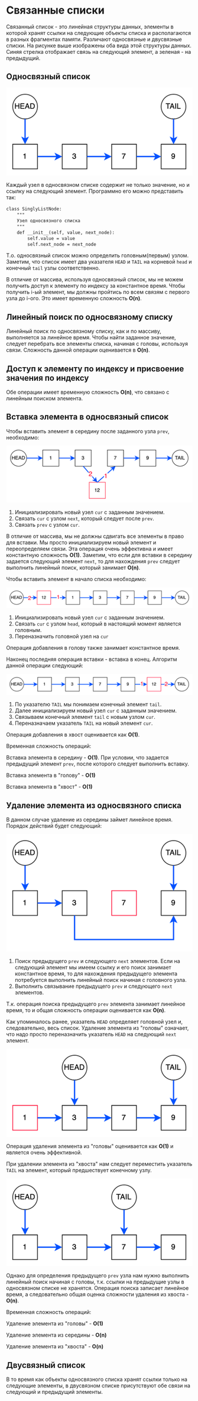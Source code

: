 # Связанные списки

Связанный список - это линейная структуры данных, элементы в которой хранят ссылки на следующие объекты списка и
располагаются в разных фрагментах памяти. Различают односвязные и двусвязные списки. На рисунке выше изображены оба вида
этой структуры данных. Синяя стрелка отображает связь на следующий элемент, а зеленая - на предыдущий.

## Односвязный список

![Односвязный список](../img/singly_linked_list.png)

Каждый узел в односвязном списке содержит не только значение, но и ссылку на следующий элемент. Программно его можно
представить так:

```
class SinglyListNode:
    """
    Узел односвязного списка
    """
    def __init__(self, value, next_node):
        self.value = value
        self.next_node = next_node

```

Т.о. односвязный список можно определить головным(первым) узлом. Заметим, что список имеет два указателя ``HEAD``
и ``TAIL`` на корневой ``head`` и конечный ``tail`` узлы соответственно.

В отличие от массива, используя односвязный список, мы не можем получить доступ к элементу по индексу за константное
время. Чтобы получить i-ый элемент, мы должны пройтись по всем связям с первого узла до i-ого. Это имеет временную
сложность **O(n)**.

## Линейный поиск по односвязному списку

Линейный поиск по односвязному списку, как и по массиву, выполняется за линейное время. Чтобы найти заданное значение,
следует перебрать все элементы списка, начиная с головы, используя связи. Сложность данной операции оценивается в
**O(n)**.

## Доступ к элементу по индексу и присвоение значения по индексу

Обе операции имеет временную сложность **O(n)**, что связано с линейным поиском элемента.

## Вставка элемента в односвязный список

Чтобы вставить элемент в середину после заданного узла ``prev``, необходимо:

![Вставка элемента в середину](../img/linked_list_1.png)

1. Инициализировать новый узел ``cur`` с заданным значением.
2. Связать ``cur`` с узлом ``next``, который следует после ``prev``.
3. Связать ``prev`` с узлом ``cur``.

В отличие от массива, мы не должны сдвигать все элементы в право для вставки. Мы просто инициализируем новый элемент и
переопределяем связи. Эта операция очень эффективна и имеет константную сложность **O(1)**. Заметим, что если для
вставки в середину задается следующий элемент ``next``, то для нахождения ``prev`` следует выполнить линейный поиск,
который занимает **O(n)**.

Чтобы вставить элемент в начало списка необходимо:

![Вставка элемента в "голову"](../img/linked_list_2.png)

1. Инициализировать новый узел ``cur`` с заданным значением.
2. Связать ``cur`` с узлом ``head``, который в настоящий момент является головным.
3. Переназначить головной узел на ``cur``

Операция добавления в голову также занимает константное время.

Наконец последняя операция вставки - вставка в конец. Алгоритм данной операции следующий:

![Вставка элемента в "хвост"](../img/linked_list_3.png)

1. По указателю ``TAIL`` мы понимаем конечный элемент ``tail``.
2. Далее инициализируем новый узел ``cur`` с заданным значением.
3. Связываем конечный элемент ``tail`` с новым узлом ``cur``.
4. Переназначаем указатель ``TAIL`` на новый элемент ``cur``.

Операция добавления в хвост оценивается как **O(1)**.

Временная сложность операций:

Вставка элемента в середину - **O(1)**. При условии, что задается предыдущий элемент ``prev``, после которого следует
выполнить вставку.

Вставка элемента в "голову" - **O(1)**

Вставка элемента в "хвост" - **O(1)**

## Удаление элемента из односвязного списка

В данном случае удаление из середины займет линейное время. Порядок действий будет следующий:

![Удаление элемента из середины](../img/linked_list_4.png)

1. Поиск предыдущего ``prev`` и следующего ``next`` элементов. Если на следующий элемент мы имеем ссылку и его поиск
   занимает константное время, то для нахождения предыдущего элемента потребуется выполнить линейный поиск начиная с
   головного узла.
2. Выполнить связывание предыдущего ``prev`` и следующего ``next`` элементов.

Т.к. операция поиска предыдущего ``prev`` элемента занимает линейное время, то и общая сложность операции оценивается
как **O(n)**.

Как упоминалось ранее, указатель ``HEAD`` определяет головной узел и, следовательно, весь список. Удаление элемента из
"головы" означает, что надо просто переназначить указатель ``HEAD`` на следующий ``next`` элемент.

![Удаление элемента из "головы"](../img/linked_list_5.png)

Операция удаления элемента из "головы" оценивается как **O(1)** и является очень эффективной.

При удалении элемента из "хвоста" нам следует переместить указатель ``TAIL`` на элемент, который предшествует конечному
узлу.

![Удаление элемента из "хвоста"](../img/linked_list_6.png)

Однако для определения предыдущего ``prev`` узла нам нужно выполнить линейный поиск начиная с головы, т.к. ссылки
на предыдущие узлы в односвязном списке не хранятся. Операция поиска записает линейное время, а следовательно общая
оценка сложности удаления из хвоста - **O(n)**.

Временная сложность операций:

Удаление элемента из "головы" - **O(1)**

Удаление элемента из середины - **O(n)**

Удаление элемента из "хвоста" - **O(n)**

## Двусвязный список

В то время как объекты односвязного списка хранят ссылки только на следующие элементы, в двусвязном списке присутствуют
обе связи на следующий и предыдущий элементы. 
